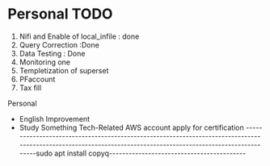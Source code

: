 # Personal TODO

1. Nifi and Enable of local_infile : done
2. Query Correction :Done
3. Data Testing : Done
4. Monitoring one
5. Templetization of superset
6. PFaccount
7. Tax fill

Personal 
- English Improvement
- Study Something Tech-Related AWS account apply for certification
--------------------------------------------------------------------------------------------------------------------------------------------------------------sudo apt install copyq------------------------------------------